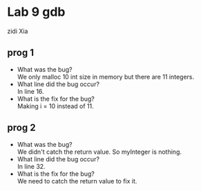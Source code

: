# Lab 9 gdb
zidi Xia

## prog 1
- What was the bug?<br>We only malloc 10 int size in memory but there are 11 integers.
- What line did the bug occur?<br>In line 16.
- What is the fix for the bug?<br>Making i = 10 instead of 11.

## prog 2
- What was the bug?<br>We didn't catch the return value. So myInteger is nothing. 
- What line did the bug occur?<br>In line 32.
- What is the fix for the bug?<br>We need to catch the return value to fix it.
